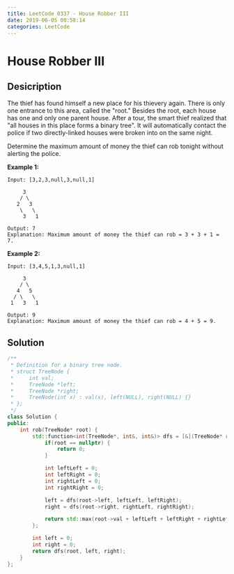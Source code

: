 ```yaml
---
title: LeetCode 0337 - House Robber III
date: 2019-06-05 00:58:14
categories: LeetCode
---
```

# House Robber III

<!--more-->

## Desicription

The thief has found himself a new place for his thievery again. There is only one entrance to this area, called the "root." Besides the root, each house has one and only one parent house. After a tour, the smart thief realized that "all houses in this place forms a binary tree". It will automatically contact the police if two directly-linked houses were broken into on the same night.

Determine the maximum amount of money the thief can rob tonight without alerting the police.

**Example 1:**

```
Input: [3,2,3,null,3,null,1]

     3
    / \
   2   3
    \   \ 
     3   1

Output: 7 
Explanation: Maximum amount of money the thief can rob = 3 + 3 + 1 = 7.
```

**Example 2:**

```
Input: [3,4,5,1,3,null,1]

     3
    / \
   4   5
  / \   \ 
 1   3   1

Output: 9
Explanation: Maximum amount of money the thief can rob = 4 + 5 = 9.
```

## Solution

```cpp
/**
 * Definition for a binary tree node.
 * struct TreeNode {
 *     int val;
 *     TreeNode *left;
 *     TreeNode *right;
 *     TreeNode(int x) : val(x), left(NULL), right(NULL) {}
 * };
 */
class Solution {
public:
    int rob(TreeNode* root) {
        std::function<int(TreeNode*, int&, int&)> dfs = [&](TreeNode* root, int& left, int& right) {
            if(root == nullptr) {
                return 0;
            }

            int leftLeft = 0;
            int leftRight = 0;
            int rightLeft = 0;
            int rightRight = 0;

            left = dfs(root->left, leftLeft, leftRight);
            right = dfs(root->right, rightLeft, rightRight);

            return std::max(root->val + leftLeft + leftRight + rightLeft + rightRight, left + right);
        };

        int left = 0;
        int right = 0;
        return dfs(root, left, right);
    }
};
```